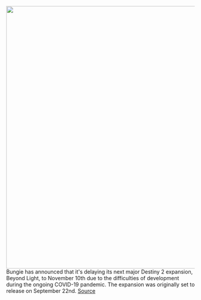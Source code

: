 <img src='https://cdn.vox-cdn.com/thumbor/wjJDAufrI-28_S_cuHs7pO9YOzQ=/0x0:1920x1080/1200x800/filters:focal(807x387:1113x693)/cdn.vox-cdn.com/uploads/chorus_image/image/67068027/bungie_net_metadata_beyondlight_1920x1080.0.jpg' width='700px' /><br/>
Bungie has announced that it's delaying its next major Destiny 2 expansion, Beyond Light, to November 10th due to the difficulties of development during the ongoing COVID-19 pandemic. The expansion was originally set to release on September 22nd.
<a href='https://www.theverge.com/2020/7/16/21327370/bungie-destiny-2-expansion-beyond-light-delay-release-date'> Source <a/>